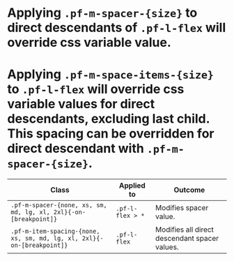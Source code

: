 # Applying `.pf-m-spacer-{size}` to direct descendants of `.pf-l-flex` will override css variable value.
# Applying `.pf-m-space-items-{size}` to `.pf-l-flex` will override css variable values for direct descendants, excluding last child. This spacing can be overridden for direct descendant with `.pf-m-spacer-{size}`.
| Class | Applied to | Outcome |
| -- | -- | -- |
| `.pf-m-spacer-{none, xs, sm, md, lg, xl, 2xl}{-on-[breakpoint]}` | `.pf-l-flex > *` |  Modifies spacer value. |
| `.pf-m-item-spacing-{none, xs, sm, md, lg, xl, 2xl}{-on-[breakpoint]}` | `.pf-l-flex` |  Modifies all direct descendant spacer values. |
